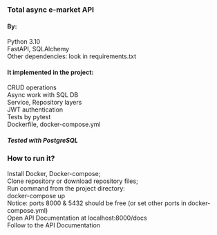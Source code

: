 ### Total async e-market API 

#### By: </b><br>
Python 3.10 <br>
FastAPI, SQLAlchemy <br>
Other dependencies: look in requirements.txt <br>

#### It implemented in the project:

CRUD operations <br>
Async work with SQL DB <br>
Service, Repository layers <br>
JWT authentication <br>
Tests by pytest <br>
Dockerfile, docker-compose.yml <br>

##### Tested with PostgreSQL

### How to run it?

Install Docker, Docker-compose; <br>
Clone repository or download repository files; <br>
Run command from the project directory: <br>
docker-compose up <br>
Notice: ports 8000 & 5432 should be free (or set other ports in docker-compose.yml) <br>
Open API Documentation at localhost:8000/docs <br>
Follow to the API Documentation <br>